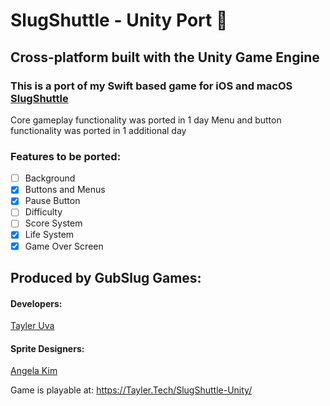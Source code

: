 # SlugShuttle - Unity Port 🚀
## Cross-platform built with the Unity Game Engine
### This is a port of my Swift based game for iOS and macOS [SlugShuttle](https://github.com/TaylerUva/SlugShuttle)

Core gameplay functionality was ported in 1 day
Menu and button functionality was ported in 1 additional day

### Features to be ported:
- [ ] Background
- [x] Buttons and Menus
- [x] Pause Button
- [ ] Difficulty
- [ ] Score System
- [x] Life System
- [x] Game Over Screen

## Produced by GubSlug Games:
#### Developers:
[Tayler Uva](https://Tayler.Tech)

#### Sprite Designers:
[Angela Kim](https://github.com/AngelaKimmy)

Game is playable at: https://Tayler.Tech/SlugShuttle-Unity/
